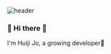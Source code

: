 ![header](https://capsule-render.vercel.app/api?type=Waving&color=auto&height=200&section=header&text=zizi0308&fontSize=90)

<h3 "align=center">👋 Hi there 👋</h3>
<p3 "align=center">I'm Huiji Jo, a growing developer🌱</p3>
